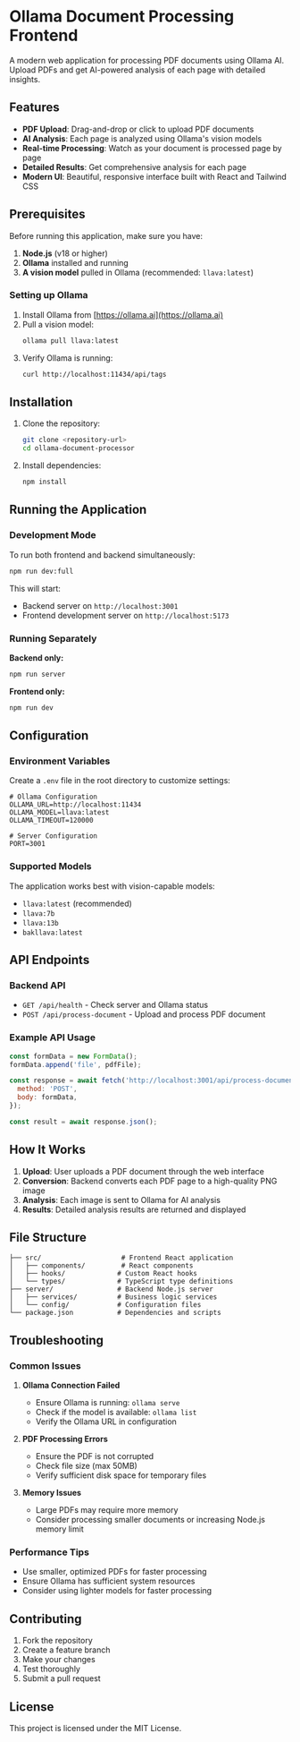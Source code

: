 # Ollama Document Processing Frontend

A modern web application for processing PDF documents using Ollama AI. Upload PDFs and get AI-powered analysis of each page with detailed insights.

## Features

- **PDF Upload**: Drag-and-drop or click to upload PDF documents
- **AI Analysis**: Each page is analyzed using Ollama's vision models
- **Real-time Processing**: Watch as your document is processed page by page
- **Detailed Results**: Get comprehensive analysis for each page
- **Modern UI**: Beautiful, responsive interface built with React and Tailwind CSS

## Prerequisites

Before running this application, make sure you have:

1. **Node.js** (v18 or higher)
2. **Ollama** installed and running
3. **A vision model** pulled in Ollama (recommended: `llava:latest`)

### Setting up Ollama

1. Install Ollama from [https://ollama.ai](https://ollama.ai)
2. Pull a vision model:
   ```bash
   ollama pull llava:latest
   ```
3. Verify Ollama is running:
   ```bash
   curl http://localhost:11434/api/tags
   ```

## Installation

1. Clone the repository:
   ```bash
   git clone <repository-url>
   cd ollama-document-processor
   ```

2. Install dependencies:
   ```bash
   npm install
   ```

## Running the Application

### Development Mode

To run both frontend and backend simultaneously:

```bash
npm run dev:full
```

This will start:
- Backend server on `http://localhost:3001`
- Frontend development server on `http://localhost:5173`

### Running Separately

**Backend only:**
```bash
npm run server
```

**Frontend only:**
```bash
npm run dev
```

## Configuration

### Environment Variables

Create a `.env` file in the root directory to customize settings:

```env
# Ollama Configuration
OLLAMA_URL=http://localhost:11434
OLLAMA_MODEL=llava:latest
OLLAMA_TIMEOUT=120000

# Server Configuration
PORT=3001
```

### Supported Models

The application works best with vision-capable models:
- `llava:latest` (recommended)
- `llava:7b`
- `llava:13b`
- `bakllava:latest`

## API Endpoints

### Backend API

- `GET /api/health` - Check server and Ollama status
- `POST /api/process-document` - Upload and process PDF document

### Example API Usage

```javascript
const formData = new FormData();
formData.append('file', pdfFile);

const response = await fetch('http://localhost:3001/api/process-document', {
  method: 'POST',
  body: formData,
});

const result = await response.json();
```

## How It Works

1. **Upload**: User uploads a PDF document through the web interface
2. **Conversion**: Backend converts each PDF page to a high-quality PNG image
3. **Analysis**: Each image is sent to Ollama for AI analysis
4. **Results**: Detailed analysis results are returned and displayed

## File Structure

```
├── src/                    # Frontend React application
│   ├── components/         # React components
│   ├── hooks/             # Custom React hooks
│   └── types/             # TypeScript type definitions
├── server/                # Backend Node.js server
│   ├── services/          # Business logic services
│   └── config/            # Configuration files
└── package.json           # Dependencies and scripts
```

## Troubleshooting

### Common Issues

1. **Ollama Connection Failed**
   - Ensure Ollama is running: `ollama serve`
   - Check if the model is available: `ollama list`
   - Verify the Ollama URL in configuration

2. **PDF Processing Errors**
   - Ensure the PDF is not corrupted
   - Check file size (max 50MB)
   - Verify sufficient disk space for temporary files

3. **Memory Issues**
   - Large PDFs may require more memory
   - Consider processing smaller documents or increasing Node.js memory limit

### Performance Tips

- Use smaller, optimized PDFs for faster processing
- Ensure Ollama has sufficient system resources
- Consider using lighter models for faster processing

## Contributing

1. Fork the repository
2. Create a feature branch
3. Make your changes
4. Test thoroughly
5. Submit a pull request

## License

This project is licensed under the MIT License.